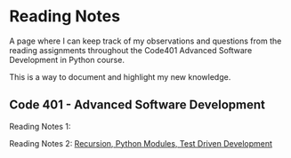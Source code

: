 
# Reading Notes #

A page where I can keep track of my observations and questions from the reading assignments throughout the Code401 Advanced Software Development in Python course.

This is a way to document and highlight my new knowledge.

## Code 401 - Advanced Software Development ##

Reading Notes 1: 

Reading Notes 2:  [Recursion, Python Modules, Test Driven Development](./reading-notes-2.md)